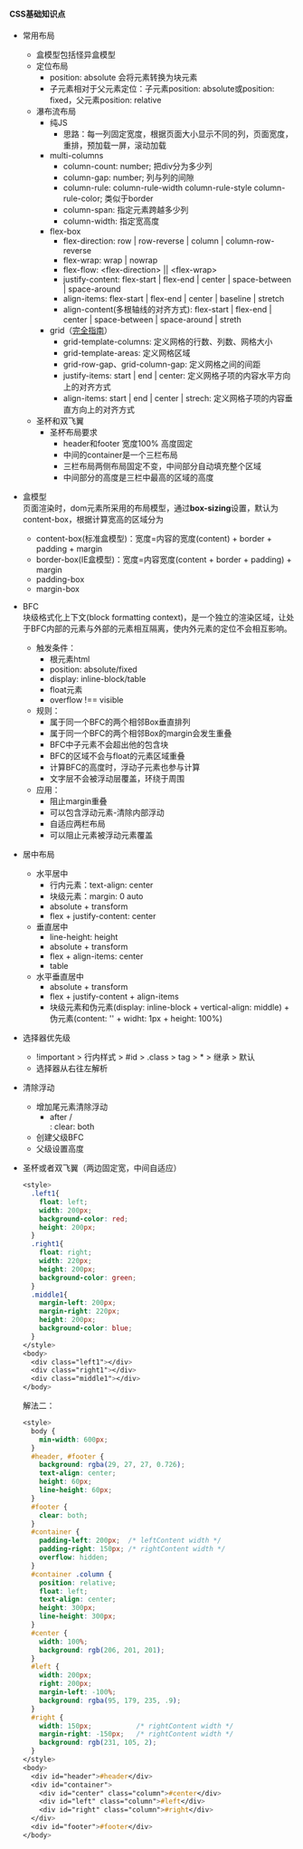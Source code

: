 #### CSS基础知识点  

* 常用布局
  - 盒模型包括怪异盒模型
  - 定位布局
    - position: absolute 会将元素转换为块元素
    - 子元素相对于父元素定位：子元素position: absolute或position: fixed，父元素position: relative
  - 瀑布流布局
    - 纯JS
      - 思路：每一列固定宽度，根据页面大小显示不同的列，页面宽度，重排，预加载一屏，滚动加载
    - multi-columns
      - column-count: number; 把div分为多少列
      - column-gap: number; 列与列的间隙
      - column-rule: column-rule-width column-rule-style column-rule-color; 类似于border
      - column-span: 指定元素跨越多少列
      - column-width: 指定宽高度
    - flex-box
      - flex-direction: row | row-reverse | column | column-row-reverse
      - flex-wrap: wrap | nowrap
      - flex-flow: \<flex-direction\> || \<flex-wrap\>
      - justify-content: flex-start | flex-end | center | space-between | space-around
      - align-items: flex-start | flex-end | center | baseline | stretch
      - align-content(多根轴线的对齐方式): flex-start | flex-end | center | space-between | space-around | streth
    - grid（[完全指南](https://css-tricks.com/snippets/css/complete-guide-grid/)）
      - grid-template-columns: 定义网格的行数、列数、网格大小
      - grid-template-areas: 定义网格区域
      - grid-row-gap、grid-column-gap: 定义网格之间的间距
      - justify-items: start | end | center: 定义网格子项的内容水平方向上的对齐方式
      - align-items: start | end | center | strech: 定义网格子项的内容垂直方向上的对齐方式
  - 圣杯和双飞翼
    - 圣杯布局要求
      - header和footer 宽度100% 高度固定
      - 中间的container是一个三栏布局
      - 三栏布局两侧布局固定不变，中间部分自动填充整个区域
      - 中间部分的高度是三栏中最高的区域的高度


* 盒模型  
  页面渲染时，dom元素所采用的布局模型，通过**box-sizing**设置，默认为content-box，根据计算宽高的区域分为
  - content-box(标准盒模型)：宽度=内容的宽度(content) + border + padding + margin
  - border-box(IE盒模型)：宽度=内容宽度(content + border + padding) + margin
  - padding-box
  - margin-box

* BFC  
  块级格式化上下文(block formatting context)，是一个独立的渲染区域，让处于BFC内部的元素与外部的元素相互隔离，使内外元素的定位不会相互影响。  
  - 触发条件：
    - 根元素html
    - position: absolute/fixed
    - display: inline-block/table
    - float元素
    - overflow !== visible
  - 规则：
    - 属于同一个BFC的两个相邻Box垂直排列
    - 属于同一个BFC的两个相邻Box的margin会发生重叠
    - BFC中子元素不会超出他的包含块
    - BFC的区域不会与float的元素区域重叠
    - 计算BFC的高度时，浮动子元素也参与计算
    - 文字层不会被浮动层覆盖，环绕于周围
  - 应用：
    - 阻止margin重叠
    - 可以包含浮动元素-清除内部浮动
    - 自适应两栏布局
    - 可以阻止元素被浮动元素覆盖

* 居中布局
  - 水平居中
    - 行内元素：text-align: center
    - 块级元素：margin: 0 auto
    - absolute + transform
    - flex + justify-content: center
  - 垂直居中
    - line-height: height
    - absolute + transform
    - flex + align-items: center
    - table
  - 水平垂直居中
    - absolute + transform
    - flex + justify-content + align-items
    - 块级元素和伪元素(display: inline-block + vertical-align: middle) + 伪元素(content: '' + widht: 1px + height: 100%)

* 选择器优先级
  - !important > 行内样式 > #id > .class > tag > * > 继承 > 默认
  - 选择器从右往左解析

* 清除浮动
  - 增加尾元素清除浮动
    - after / <br> : clear: both
  - 创建父级BFC
  - 父级设置高度


* 圣杯或者双飞翼（两边固定宽，中间自适应）
  ```css
  <style>
    .left1{
      float: left;
      width: 200px;
      background-color: red;
      height: 200px;
    }
    .right1{
      float: right;
      width: 220px;
      height: 200px;
      background-color: green;
    }
    .middle1{
      margin-left: 200px;
      margin-right: 220px;
      height: 200px;
      background-color: blue;
    }
  </style>
  <body>
    <div class="left1"></div>
    <div class="right1"></div>
    <div class="middle1"></div>
  </body>
  ```
  解法二：
  ```css
  <style>
    body {
      min-width: 600px;
    }
    #header, #footer {
      background: rgba(29, 27, 27, 0.726);
      text-align: center;
      height: 60px;
      line-height: 60px;
    }
    #footer {
      clear: both;
    }
    #container {
      padding-left: 200px;  /* leftContent width */
      padding-right: 150px; /* rightContent width */
      overflow: hidden;
    }
    #container .column {
      position: relative;
      float: left;
      text-align: center;
      height: 300px;
      line-height: 300px;
    }
    #center {
      width: 100%;
      background: rgb(206, 201, 201);
    }
    #left {
      width: 200px;
      right: 200px;
      margin-left: -100%;
      background: rgba(95, 179, 235, .9);
    }
    #right {
      width: 150px;           /* rightContent width */
      margin-right: -150px;   /* rightContent width */
      background: rgb(231, 105, 2);
    }
  </style>
  <body>
    <div id="header">#header</div>
    <div id="container">
      <div id="center" class="column">#center</div>
      <div id="left" class="column">#left</div>
      <div id="right" class="column">#right</div>
    </div>
    <div id="footer">#footer</div>
  </body>
  ```
